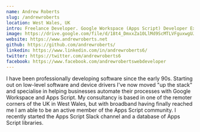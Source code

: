 ```yaml
---
name: Andrew Roberts
slug: /andrewroberts
location: West Wales, UK
intro: Freelance Developer. Google Workspace (Apps Script) Developer Expert. Outdoor enthusiast.
image: https://drive.google.com/file/d/18t4_DmxxZa10LlMd9ScMTLVFguxwgUJX/view?usp=sharing
website: https://www.andrewroberts.net
github: https://github.com/andrewroberts/
linkedin: https://www.linkedin.com/in/andrewroberts6/
twitter: https://twitter.com/andrewroberts6
facebook: https://www.facebook.com/andrewrobertswebdeveloper
---
```


I have been professionally developing software since the early 90s. Starting out on low-level software and device drivers I've now moved "up the stack" and specialise in helping businesses automate their processes with Google Workspace and Apps Script. My consultancy is based in one of the remoter corners of the UK in West Wales, but with broadband having finally reached me I am able to be an active member of the Apps Script community. I recently started the Apps Script Slack channel and a database of Apps Script libraries.
